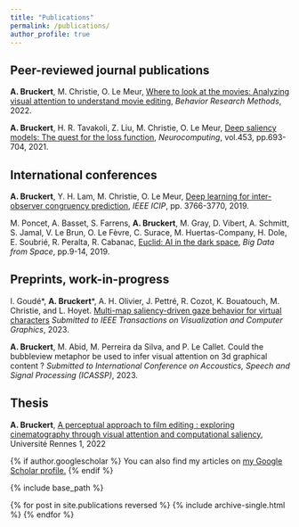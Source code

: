 ```yaml
---
title: "Publications"
permalink: /publications/
author_profile: true
---
```


## Peer-reviewed journal publications

**A. Bruckert**, M. Christie, O. Le Meur, [Where to look at the movies: Analyzing visual attention to understand movie editing](https://link.springer.com/article/10.3758/s13428-022-01949-7), *Behavior Research Methods*, 2022.

**A. Bruckert**, H. R. Tavakoli, Z. Liu, M. Christie, O. Le Meur, [Deep saliency models: The quest for the loss function](https://www.sciencedirect.com/science/article/pii/S0925231220313734), *Neurocomputing*, vol.453, pp.693-704, 2021.


## International conferences

**A. Bruckert**, Y. H. Lam, M. Christie, O. Le Meur, [Deep learning for inter-observer congruency prediction](https://ieeexplore.ieee.org/abstract/document/8803596), *IEEE ICIP*, pp. 3766-3770, 2019.

M. Poncet, A. Basset, S. Farrens, **A. Bruckert**, M. Gray, D. Vibert, A. Schmitt, S. Jamal, V. Le Brun, O. Le Fèvre, C. Surace, M. Huertas-Company, H. Dole, E. Soubrié, R. Peralta, R. Cabanac, [Euclid: AI in the dark space](https://dx.doi.org/10.2760/848593), *Big Data from Space*, pp.9-14, 2019.

## Preprints, work-in-progress

I. Goudé\*, **A. Bruckert**\*, A. H. Olivier, J. Pettré, R. Cozot, K. Bouatouch, M. Christie, and L. Hoyet. [Multi-map saliency-driven gaze behavior for virtual
characters](https://hal.archives-ouvertes.fr/hal-03796523/) *Submitted to IEEE Transactions on Visualization and Computer Graphics*, 2023.

**A. Bruckert**, M. Abid, M. Perreira da Silva, and P. Le Callet. Could the bubbleview metaphor be used to infer visual attention on 3d graphical content ? *Submitted to International Conference on Accoustics, Speech and Signal Processing (ICASSP)*, 2023.

## Thesis

**A. Bruckert**, [A perceptual approach to film editing : exploring cinematography through visual attention and computational saliency](https://ged.univ-rennes1.fr/nuxeo/site/esupversions/45936f86-1136-478e-8404-ebaf73a90007?inline), Université Rennes 1, 2022

{% if author.googlescholar %}
  You can also find my articles on <u><a href="{{author.googlescholar}}">my Google Scholar profile</a>.</u>
{% endif %}

{% include base_path %}

{% for post in site.publications reversed %}
  {% include archive-single.html %}
{% endfor %}
